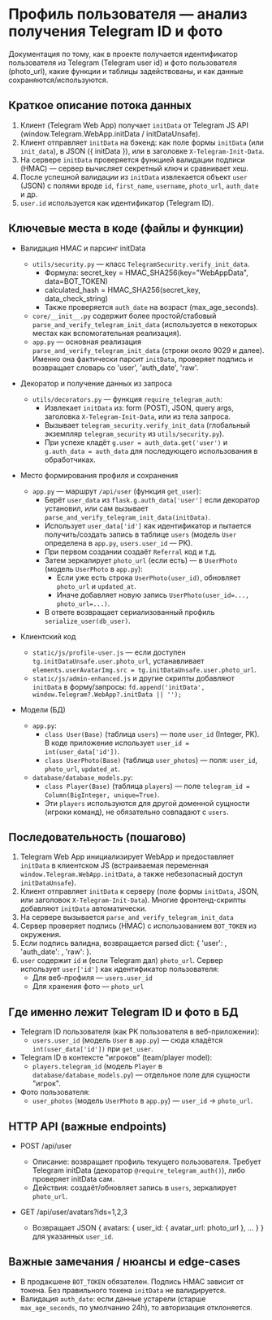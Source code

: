 # Профиль пользователя — анализ получения Telegram ID и фото

Документация по тому, как в проекте получается идентификатор пользователя из Telegram (Telegram user id) и фото пользователя (photo_url), какие функции и таблицы задействованы, и как данные сохраняются/используются.

## Краткое описание потока данных

1. Клиент (Telegram Web App) получает `initData` от Telegram JS API (window.Telegram.WebApp.initData / initDataUnsafe).
2. Клиент отправляет `initData` на бэкенд: как поле формы `initData` (или `init_data`), в JSON ({ initData }), или в заголовке `X-Telegram-Init-Data`.
3. На сервере `initData` проверяется функцией валидации подписи (HMAC) — сервер вычисляет секретный ключ и сравнивает хеш.
4. После успешной валидации из `initData` извлекается объект `user` (JSON) с полями вроде `id`, `first_name`, `username`, `photo_url`, `auth_date` и др.
5. `user.id` используется как идентификатор (Telegram ID). 

## Ключевые места в коде (файлы и функции)

- Валидация HMAC и парсинг initData
  - `utils/security.py` — класс `TelegramSecurity.verify_init_data`.
    - Формула: secret_key = HMAC_SHA256(key="WebAppData", data=BOT_TOKEN)
    - calculated_hash = HMAC_SHA256(secret_key, data_check_string)
    - Также проверяется `auth_date` на возраст (max_age_seconds).
  - `core/__init__.py` содержит более простой/стабовый `parse_and_verify_telegram_init_data` (используется в некоторых местах как вспомогательная реализация).
  - `app.py` — основная реализация `parse_and_verify_telegram_init_data` (строки около 9029 и далее). Именно она фактически парсит `initData`, проверяет подпись и возвращает словарь со 'user', 'auth_date', 'raw'.

- Декоратор и получение данных из запроса
  - `utils/decorators.py` — функция `require_telegram_auth`:
    - Извлекает `initData` из: form (POST), JSON, query args, заголовка `X-Telegram-Init-Data`, или из тела запроса.
    - Вызывает `telegram_security.verify_init_data` (глобальный экземпляр `telegram_security` из `utils/security.py`).
    - При успехе кладёт `g.user = auth_data.get('user')` и `g.auth_data = auth_data` для последующего использования в обработчиках.

- Место формирования профиля и сохранения
  - `app.py` — маршрут `/api/user` (функция `get_user`):
    - Берёт `user_data` из `flask.g.auth_data['user']` если декоратор установил, или сам вызывает `parse_and_verify_telegram_init_data(initData)`.
    - Использует `user_data['id']` как идентификатор и пытается получить/создать запись в таблице `users` (модель `User` определена в `app.py`, `users.user_id` — PK).
    - При первом создании создаёт `Referral` код и т.д.
    - Затем зеркалирует `photo_url` (если есть) — в `UserPhoto` (модель `UserPhoto` в `app.py`):
      - Если уже есть строка `UserPhoto(user_id)`, обновляет `photo_url` и `updated_at`.
      - Иначе добавляет новую запись `UserPhoto(user_id=..., photo_url=...)`.
    - В ответе возвращает сериализованный профиль `serialize_user(db_user)`.

- Клиентский код
  - `static/js/profile-user.js` — если доступен `tg.initDataUnsafe.user.photo_url`, устанавливает `elements.userAvatarImg.src = tg.initDataUnsafe.user.photo_url`.
  - `static/js/admin-enhanced.js` и другие скрипты добавляют `initData` в форму/запросы: `fd.append('initData', window.Telegram?.WebApp?.initData || '');`

- Модели (БД)
  - `app.py`:
    - `class User(Base)` (таблица `users`) — поле `user_id` (Integer, PK). В коде приложение использует `user_id = int(user_data['id'])`.
    - `class UserPhoto(Base)` (таблица `user_photos`) — поля: `user_id`, `photo_url`, `updated_at`.
  - `database/database_models.py`:
    - `class Player(Base)` (таблица `players`) — поле `telegram_id = Column(BigInteger, unique=True)`.
    - Эти `players` используются для другой доменной сущности (игроки команд), не обязательно совпадают с `users`.

## Последовательность (пошагово)

1. Telegram Web App инициализирует WebApp и предоставляет `initData` в клиентском JS (встраиваемая переменная `window.Telegram.WebApp.initData`, а также небезопасный доступ `initDataUnsafe`).
2. Клиент отправляет `initData` к серверу (поле формы `initData`, JSON, или заголовок `X-Telegram-Init-Data`). Многие фронтенд-скрипты добавляют `initData` автоматически.
3. На сервере вызывается `parse_and_verify_telegram_init_data`
4. Сервер проверяет подпись (HMAC) с использованием `BOT_TOKEN` из окружения.
5. Если подпись валидна, возвращается parsed dict: { 'user': <dict or None>, 'auth_date': <int>, 'raw': <parsed> }.
6. `user` содержит `id` и (если Telegram дал) `photo_url`. Сервер использует `user['id']` как идентификатор пользователя:
   - Для веб-профиля — `users.user_id`
   - Для хранения фото — `photo_url` 

## Где именно лежит Telegram ID и фото в БД

- Telegram ID пользователя (как PK пользователя в веб-приложении):
  - `users.user_id` (модель `User` в `app.py`) — сюда кладётся `int(user_data['id'])` при `get_user`.
- Telegram ID в контексте "игроков" (team/player model):
  - `players.telegram_id` (модель `Player` в `database/database_models.py`) — отдельное поле для сущности "игрок".
- Фото пользователя:
  - `user_photos` (модель `UserPhoto` в `app.py`) — `user_id` → `photo_url`.

## HTTP API (важные endpoints)

- POST /api/user
  - Описание: возвращает профиль текущего пользователя. Требует Telegram initData (декоратор `@require_telegram_auth()`), либо проверяет initData сам.
  - Действия: создаёт/обновляет запись в `users`, зеркалирует `photo_url`.

- GET /api/user/avatars?ids=1,2,3
  - Возвращает JSON { avatars: { user_id: { avatar_url: photo_url }, ... } } для указанных `user_id`.

## Важные замечания / нюансы и edge-cases

- В продакшене `BOT_TOKEN` обязателен. Подпись HMAC зависит от токена. Без правильного токена `initData` не валидируется.
- Валидация `auth_date`: если данные устарели (старше `max_age_seconds`, по умолчанию 24h), то авторизация отклоняется.